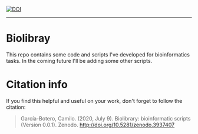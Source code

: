 
[![DOI](https://zenodo.org/badge/DOI/10.5281/zenodo.4560080.svg)](https://doi.org/10.5281/zenodo.4560080)

***

# Biolibray
This repo contains some code and scripts I've developed for bioinformatics tasks. In the coming future I'll be adding some other scripts.

# Citation info
If you find this helpful and useful on your work, don't forget to follow the citation:

> García-Botero, Camilo. (2020, July 9). Biolibrary: bioinformatic scripts (Version 0.0.1). Zenodo. http://doi.org/10.5281/zenodo.3937407